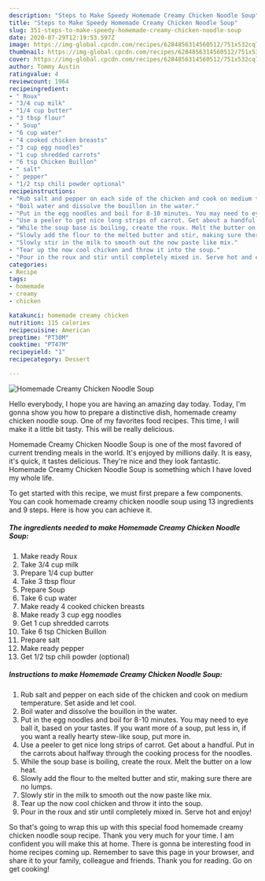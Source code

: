 ```yaml
---
description: "Steps to Make Speedy Homemade Creamy Chicken Noodle Soup"
title: "Steps to Make Speedy Homemade Creamy Chicken Noodle Soup"
slug: 351-steps-to-make-speedy-homemade-creamy-chicken-noodle-soup
date: 2020-07-29T12:19:53.597Z
image: https://img-global.cpcdn.com/recipes/6284856314560512/751x532cq70/homemade-creamy-chicken-noodle-soup-recipe-main-photo.jpg
thumbnail: https://img-global.cpcdn.com/recipes/6284856314560512/751x532cq70/homemade-creamy-chicken-noodle-soup-recipe-main-photo.jpg
cover: https://img-global.cpcdn.com/recipes/6284856314560512/751x532cq70/homemade-creamy-chicken-noodle-soup-recipe-main-photo.jpg
author: Tommy Austin
ratingvalue: 4
reviewcount: 1964
recipeingredient:
- " Roux"
- "3/4 cup milk"
- "1/4 cup butter"
- "3 tbsp flour"
- " Soup"
- "6 cup water"
- "4 cooked chicken breasts"
- "3 cup egg noodles"
- "1 cup shredded carrots"
- "6 tsp Chicken Buillon"
- " salt"
- " pepper"
- "1/2 tsp chili powder optional"
recipeinstructions:
- "Rub salt and pepper on each side of the chicken and cook on medium temperature. Set aside and let cool."
- "Boil water and dissolve the bouillon in the water."
- "Put in the egg noodles and boil for 8-10 minutes. You may need to eye ball it, based on your tastes. If you want more of a soup, put less in, if you want a really hearty stew-like soup, put more in."
- "Use a peeler to get nice long strips of carrot. Get about a handful. Put in the carrots about halfway through the cooking process for the noodles."
- "While the soup base is boiling, create the roux. Melt the butter on a low heat."
- "Slowly add the flour to the melted butter and stir, making sure there are no lumps."
- "Slowly stir in the milk to smooth out the now paste like mix."
- "Tear up the now cool chicken and throw it into the soup."
- "Pour in the roux and stir until completely mixed in. Serve hot and enjoy!"
categories:
- Recipe
tags:
- homemade
- creamy
- chicken

katakunci: homemade creamy chicken 
nutrition: 115 calories
recipecuisine: American
preptime: "PT30M"
cooktime: "PT47M"
recipeyield: "1"
recipecategory: Dessert

---
```



![Homemade Creamy Chicken Noodle Soup](https://img-global.cpcdn.com/recipes/6284856314560512/751x532cq70/homemade-creamy-chicken-noodle-soup-recipe-main-photo.jpg)

Hello everybody, I hope you are having an amazing day today. Today, I'm gonna show you how to prepare a distinctive dish, homemade creamy chicken noodle soup. One of my favorites food recipes. This time, I will make it a little bit tasty. This will be really delicious.

Homemade Creamy Chicken Noodle Soup is one of the most favored of current trending meals in the world. It's enjoyed by millions daily. It is easy, it's quick, it tastes delicious. They're nice and they look fantastic. Homemade Creamy Chicken Noodle Soup is something which I have loved my whole life.




To get started with this recipe, we must first prepare a few components. You can cook homemade creamy chicken noodle soup using 13 ingredients and 9 steps. Here is how you can achieve it.

<!--inarticleads1-->

##### The ingredients needed to make Homemade Creamy Chicken Noodle Soup:

1. Make ready  Roux
1. Take 3/4 cup milk
1. Prepare 1/4 cup butter
1. Take 3 tbsp flour
1. Prepare  Soup
1. Take 6 cup water
1. Make ready 4 cooked chicken breasts
1. Make ready 3 cup egg noodles
1. Get 1 cup shredded carrots
1. Take 6 tsp Chicken Buillon
1. Prepare  salt
1. Make ready  pepper
1. Get 1/2 tsp chili powder (optional)




<!--inarticleads2-->

##### Instructions to make Homemade Creamy Chicken Noodle Soup:

1. Rub salt and pepper on each side of the chicken and cook on medium temperature. Set aside and let cool.
1. Boil water and dissolve the bouillon in the water.
1. Put in the egg noodles and boil for 8-10 minutes. You may need to eye ball it, based on your tastes. If you want more of a soup, put less in, if you want a really hearty stew-like soup, put more in.
1. Use a peeler to get nice long strips of carrot. Get about a handful. Put in the carrots about halfway through the cooking process for the noodles.
1. While the soup base is boiling, create the roux. Melt the butter on a low heat.
1. Slowly add the flour to the melted butter and stir, making sure there are no lumps.
1. Slowly stir in the milk to smooth out the now paste like mix.
1. Tear up the now cool chicken and throw it into the soup.
1. Pour in the roux and stir until completely mixed in. Serve hot and enjoy!




So that's going to wrap this up with this special food homemade creamy chicken noodle soup recipe. Thank you very much for your time. I am confident you will make this at home. There is gonna be interesting food in home recipes coming up. Remember to save this page in your browser, and share it to your family, colleague and friends. Thank you for reading. Go on get cooking!
